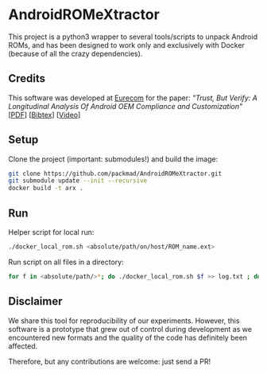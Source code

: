 # AndroidROMeXtractor

This project is a python3 wrapper to several tools/scripts to unpack Android ROMs, and has been designed to work only and exclusively with Docker (because of all the crazy dependencies).




## Credits
This software was developed at [Eurecom](https://www.eurecom.fr/) for the paper: *"Trust, But Verify: A Longitudinal Analysis Of Android OEM Compliance and Customization"* [[PDF](http://s3.eurecom.fr/docs/oakland21_pox.pdf)] [[Bibtex](http://s3.eurecom.fr/bibs/oakland21_pox.bib)] [[Video](https://www.youtube.com/watch?v=Giy7JZRbADc)]


## Setup

Clone the project (important: submodules!) and build the image:
```bash
git clone https://github.com/packmad/AndroidROMeXtractor.git
git submodule update --init --recursive
docker build -t arx .
```

## Run

Helper script for local run:
```bash
./docker_local_rom.sh <absolute/path/on/host/ROM_name.ext>
```

Run script on all files in a directory:
```bash
for f in <absolute/path/>*; do ./docker_local_rom.sh $f >> log.txt ; done
```


## Disclaimer

We share this tool for reproducibility of our experiments.
However, this software is a prototype that grew out of control during development as we encountered new formats and the quality of the code has definitely been affected.

Therefore, but any contributions are welcome: just send a PR!
